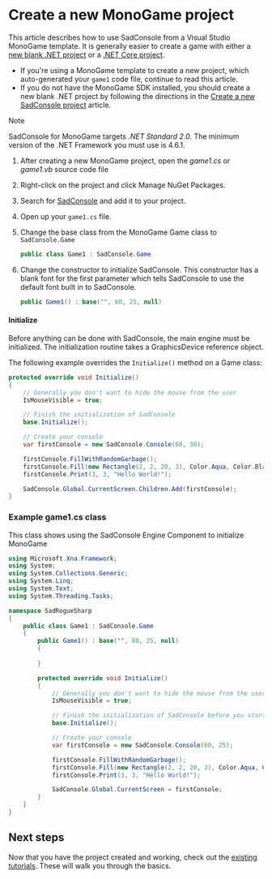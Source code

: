 # Create a new MonoGame project

This article describes how to use SadConsole from a Visual Studio MonoGame template. It is generally easier to create a game with either a [new blank .NET project](getting-started-with-sadconsole-framework.md) or a [.NET Core project](getting-started-sadconsole-core-standard.md).

- If you're using a MonoGame template to create a new project, which auto-generated your `game1` code file, continue to read this article. 
- If you do not have the MonoGame SDK installed, you should create a new blank .NET project by following the directions in the [Create a new SadConsole project](getting-started-with-sadconsole-framework.md) article.

>[!NOTE]
>SadConsole for MonoGame targets *.NET Standard 2.0*. The minimum version of the .NET Framework you must use is 4.6.1.

01. After creating a new MonoGame project, open the *game1.cs* or *game1.vb* source code file
01. Right-click on the project and click Manage NuGet Packages.
01. Search for [SadConsole](https://www.nuget.org/packages/SadConsole) and add it to your project.
01. Open up your `game1.cs` file.
01. Change the base class from the MonoGame Game class to `SadConsole.Game`

    ```csharp
    public class Game1 : SadConsole.Game
    ```

01. Change the constructor to initialize SadConsole. This constructor has a blank font for the first parameter which tells SadConsole to use the default font built in to SadConsole.

    ```csharp
    public Game1() : base("", 80, 25, null)
    ```

#### Initialize
Before anything can be done with SadConsole, the main engine must be initialized. The initialization routine takes a GraphicsDevice reference object. 

The following example overrides the `Initialize()` method on a Game class:

```csharp
protected override void Initialize()
{
    // Generally you don't want to hide the mouse from the user
    IsMouseVisible = true;

    // Finish the initialization of SadConsole
    base.Initialize();

    // Create your console
    var firstConsole = new SadConsole.Console(60, 30);

    firstConsole.FillWithRandomGarbage();
    firstConsole.Fill(new Rectangle(2, 2, 20, 3), Color.Aqua, Color.Black, 0);
    firstConsole.Print(3, 3, "Hello World!");

    SadConsole.Global.CurrentScreen.Children.Add(firstConsole);
}
```

### Example game1.cs class

This class shows using the SadConsole Engine Component to initialize MonoGame

```csharp
using Microsoft.Xna.Framework;
using System;
using System.Collections.Generic;
using System.Linq;
using System.Text;
using System.Threading.Tasks;

namespace SadRogueSharp
{
    public class Game1 : SadConsole.Game
    {
        public Game1() : base("", 80, 25, null)
        {
            
        }

        protected override void Initialize()
        {
            // Generally you don't want to hide the mouse from the user
            IsMouseVisible = true;

            // Finish the initialization of SadConsole before you start your game init
            base.Initialize();

            // Create your console
            var firstConsole = new SadConsole.Console(60, 25);

            firstConsole.FillWithRandomGarbage();
            firstConsole.Fill(new Rectangle(2, 2, 20, 3), Color.Aqua, Color.Black, 0);
            firstConsole.Print(3, 3, "Hello World!");

            SadConsole.Global.CurrentScreen = firstConsole;
        }
    }
}
```

## Next steps

Now that you have the project created and working, check out the [existing tutorials](intro.md). These will walk you through the basics.